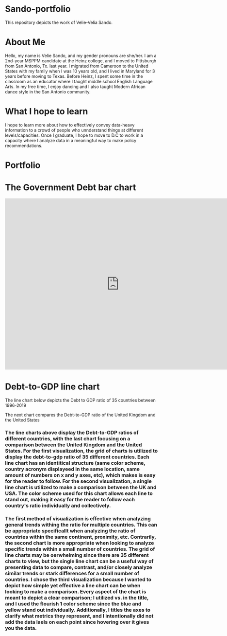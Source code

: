 # Sando-portfolio
This repository depicts the work of Velie-Velia Sando.
# About Me
Hello, my name is Velie Sando, and my gender pronouns are she/her. I am a 2nd-year MSPPM candidate at the Heinz college, and I moved to Pittsburgh from San Antonio, Tx. last year. I migrated from Cameroon to the United States with my family when I was 10 years old, and I lived in Maryland for 3 years before moving to Texas. Before Heinz, I spent some time in the classroom as an educator where I taught middle school English Language Arts. In my free time, I enjoy dancing and I also taught Modern African dance style in the San Antonio community.
# What I hope to learn
I hope to learn more about how to effectively convey data-heavy information to a crowd of people who unnderstand things at different levels/capacities. Once I graduate, I hope to move to D.C to work in a capacity where I analyze data in a meaningful way to make policy recommendations.
# Portfolio
# The Government Debt bar chart 
<iframe src="https://data.oecd.org/chart/6sDF" width="750" height="563" style="border: 0" mozallowfullscreen="true" webkitallowfullscreen="true" allowfullscreen="true"><a href="https://data.oecd.org/chart/6sDF" target="_blank">OECD Chart: General government debt, Total, % of GDP, Annual, 2019</a></iframe>

# Debt-to-GDP line chart
The line chart below depicts the Debt to GDP ratio of 35 countries between 1996-2019
<div class="flourish-embed flourish-chart" data-src="visualisation/7254924"><script src="https://public.flourish.studio/resources/embed.js"></script></div>

The next chart compares the Debt-to-GDP ratio of the United Kingdom and the United States
<div class="flourish-embed flourish-chart" data-src="visualisation/7261248"><script src="https://public.flourish.studio/resources/embed.js"></script></div>

### The line charts above display the Debt-to-GDP ratios of different countries, with the last chart focusing on a comparison between the United Kingdom and the United States. For the first visualization, the grid of charts is utilized to display the debt-to-gdp ratio of 35 different countries. Each line chart has an identitical structure (same color scheme, country acronym displayeed in the same location, same amount of numbers on x and y axes, etc), which makes is easy for the reader to follow. For the second visualization, a single line chart is utilized to make a comparison between the UK and USA. The color scheme used for this chart allows each line to stand out, making it easy for the reader to follow each country's ratio individually and collectively.
### The first method of visualization is effective when analyzing general trends withing the ratio for multiple countries. This can be appropriate specificallt when analyzing the ratio of countries within the same continent, proximity, etc. Contrarily, the second chart is more appropriate when looking to analyze specific trends within  a small number of countries. The grid of line charts may be oerwhelming since there are 35 different charts to view, but the single line chart can be a useful way of presenting data to compare, contrast, and/or closely analyze similar trends or stark differences for a small number of countries. I chose the third visualization because I wanted to depict how simple yet effective a line chart can be when looking to make a comparison. Every aspect of the chart is meant to depict a clear comparison; I utilized vs. in the title, and I used the flourish 1 color scheme since the blue and yellow stand out individually. Additionally, I titles the axes to clarify what metrics they represent, and I intentionally did not add the data laels on each point since hovering over it gives you the data.
